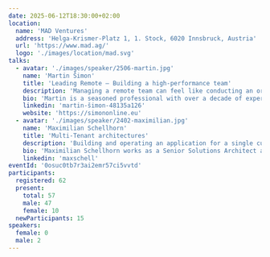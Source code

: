```yaml
---
date: 2025-06-12T18:30:00+02:00
location:
  name: 'MAD Ventures'
  address: 'Helga-Krismer-Platz 1, 1. Stock, 6020 Innsbruck, Austria'
  url: 'https://www.mad.ag/'
  logo: './images/location/mad.svg'
talks:
  - avatar: './images/speaker/2506-martin.jpg'
    name: 'Martin Šimon'
    title: 'Leading Remote – Building a high-performance team'
    description: 'Managing a remote team can feel like conducting an orchestra over Microsoft Teams, but it doesn’t have to be chaotic. This talk explores the art of remote leadership, addressing challenges like communication and maintaining motivation, and offering strategies to keep teams connected. With real-world insights and practical tips, you’ll learn how to foster a strong team culture, even from afar. Whether you’re new to remote management or a seasoned pro, you’ll gain actionable advice to turn your team into a well-oiled machine.'
    bio: 'Martin is a seasoned professional with over a decade of experience in the Java ecosystem. He holds a Master’s degree in Applied Informatics from Faculty of Informatics and Statistics on the University of Economics, Prague and has worked in diverse teams across the Czech Republic, Germany, and Austria. Martin began his career in 2012, honing his skills in Java development and architecture design. For the past three years, he has been a Team Lead at onpier GmbH, where he manages a fully remote team and oversees the architecture and development of platform microservices.'
    linkedin: 'martin-šimon-48135a126'
    website: 'https://simononline.eu'
  - avatar: './images/speaker/2402-maximilian.jpg'
    name: 'Maximilian Schellhorn'
    title: 'Multi-Tenant architectures'
    description: 'Building and operating an application for a single customer is relatively easy. But how do you handle thousands of them? In this talk we’ll discuss the fundamentals of multi-tenant Software-as-a-Service (SaaS) architectures. We’ll explore tenant identity, isolation models and how to securely share infrastucture components such as databases or message queues between them. Lastly, we‘ll discuss advanced techniques such as shuffle-sharding and cell-based architectures to improve resiliency.'
    bio: 'Maximilian Schellhorn works as a Senior Solutions Architect at Amazon Web Services. He supports companies with designing well-architected applications and running them in the cloud. Before that he worked for more than 10 years as a Software Engineer & Architect on distributed system design and monolith-to-microservice transformations. His recent work focuses on Serverless (Java), SaaS and Event Driven Architectures.'
    linkedin: 'maxschell'
eventId: '0osuc0tb7r3ai2emr57ci5vvtd'
participants:
  registered: 62
  present:
    total: 57
    male: 47
    female: 10
  newParticipants: 15
speakers:
  female: 0
  male: 2
---
```

